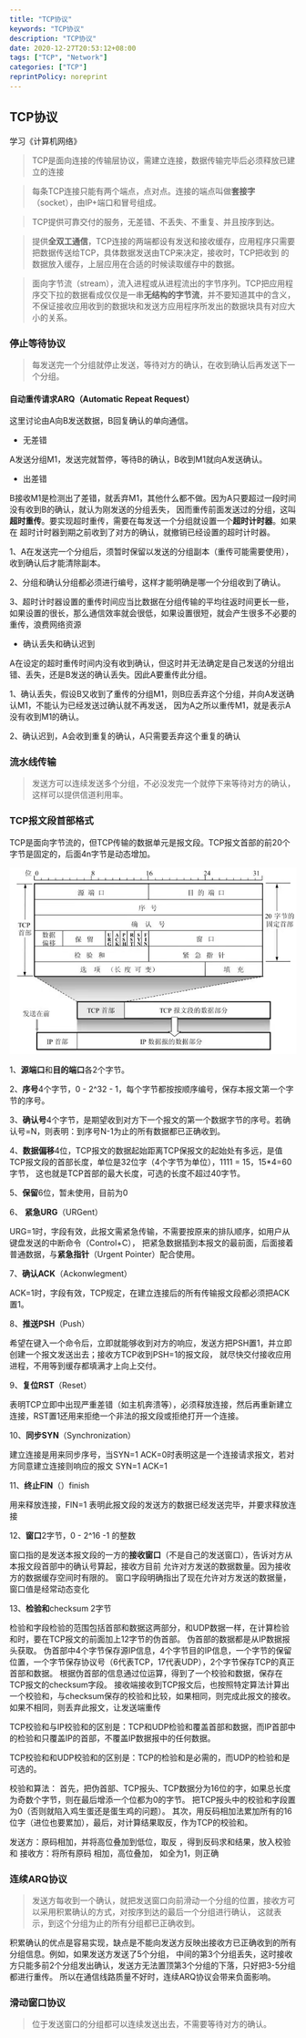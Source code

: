 ```yaml
---
title: "TCP协议"
keywords: "TCP协议"
description: "TCP协议"
date: 2020-12-27T20:53:12+08:00
tags: ["TCP", "Network"]
categories: ["TCP"]
reprintPolicy: noreprint
---
```


## TCP协议

学习《计算机网络》

> TCP是面向连接的传输层协议，需建立连接，数据传输完毕后必须释放已建立的连接

> 每条TCP连接只能有两个端点，点对点。连接的端点叫做**套接字**（socket），由IP+端口和冒号组成。

>TCP提供可靠交付的服务，无差错、不丢失、不重复、并且按序到达。

> 提供**全双工通信**，TCP连接的两端都设有发送和接收缓存，应用程序只需要把数据传送给TCP，具体数据发送由TCP来决定，接收时，TCP把收到
的数据放入缓存，上层应用在合适的时候读取缓存中的数据。

> 面向字节流（stream），流入进程或从进程流出的字节序列。TCP把应用程序交下拉的数据看成仅仅是一串**无结构的字节流**，并不要知道其中的含义，
>不保证接收应用收到的数据块和发送方应用程序所发出的数据块具有对应大小的关系。

### 停止等待协议

> 每发送完一个分组就停止发送，等待对方的确认，在收到确认后再发送下一个分组。

#### 自动重传请求ARQ（Automatic Repeat Request）

这里讨论由A向B发送数据，B回复确认的单向通信。

- 无差错

A发送分组M1，发送完就暂停，等待B的确认，B收到M1就向A发送确认。

- 出差错

B接收M1是检测出了差错，就丢弃M1，其他什么都不做。因为A只要超过一段时间没有收到B的确认，就认为刚发送的分组丢失，
因而重传前面发送过的分组，这叫**超时重传**。要实现超时重传，需要在每发送一个分组就设置一个**超时计时器**。如果在
超时计时器到期之前收到了对方的确认，就撤销已经设置的超时计时器。

1、A在发送完一个分组后，须暂时保留以发送的分组副本（重传可能需要使用），收到确认后才能清除副本。

2、分组和确认分组都必须进行编号，这样才能明确是哪一个分组收到了确认。

3、超时计时器设置的重传时间应当比数据在分组传输的平均往返时间更长一些，如果设置的很长，那么通信效率就会很低，如果设置很短，就会产生很多不必要的重传，浪费网络资源

- 确认丢失和确认迟到

A在设定的超时重传时间内没有收到确认，但这时并无法确定是自己发送的分组出错、丢失，还是B发送的确认丢失。因此A要重传此分组。

1、确认丢失，假设B又收到了重传的分组M1，则B应丢弃这个分组，并向A发送确认M1，不能认为已经发送过确认就不再发送，
因为A之所以重传M1，就是表示A没有收到M1的确认。

2、确认迟到，A会收到重复的确认，A只需要丢弃这个重复的确认

### 流水线传输

> 发送方可以连续发送多个分组，不必没发完一个就停下来等待对方的确认，这样可以提供信道利用率。

### TCP报文段首部格式

TCP是面向字节流的，但TCP传输的数据单元是报文段。TCP报文首部的前20个字节是固定的，后面4n字节是动态增加。

![TCP报文段的首部格式](/images/tcp_header.jpeg)

1、**源端口**和**目的端口**各2个字节。

2、**序号**4个字节，0 - 2^32 - 1，每个字节都按按顺序编号，保存本报文第一个字节的序号。

3、**确认号**4个字节，是期望收到对方下一个报文的第一个数据字节的序号。若确认号=N，则表明：到序号N-1为止的所有数据都已正确收到。

4、**数据偏移**4位，TCP报文的数据起始距离TCP保报文的起始处有多远，是值TCP报文段的首部长度，单位是32位字（4个字节为单位），1111 = 15，15*4=60字节，
这也就是TCP首部的最大长度，可选的长度不超过40字节。

5、**保留**6位，暂未使用，目前为0

6、 **紧急URG**（URGent）

URG=1时，字段有效，此报文需紧急传输，不需要按原来的排队顺序，如用户从键盘发送的中断命令（Control+C），
把紧急数据插到本报文的最前面，后面接着普通数据，与**紧急指针**（Urgent Pointer）配合使用。

7、**确认ACK**（Ackonwlegment）

ACK=1时，字段有效，TCP规定，在建立连接后的所有传输报文段都必须把ACK置1。

8、**推送PSH**（Push）

希望在键入一个命令后，立即就能够收到对方的响应，发送方把PSH置1，并立即创建一个报文发送出去；接收方TCP收到PSH=1的报文段，
就尽快交付接收应用进程，不用等到缓存都填满才上向上交付。

9、**复位RST**（Reset）

表明TCP立即中出现严重差错（如主机奔溃等），必须释放连接，然后再重新建立连接，RST置1还用来拒绝一个非法的报文段或拒绝打开一个连接。

10、**同步SYN**（Synchronization）

建立连接是用来同步序号，当SYN=1 ACK=0时表明这是一个连接请求报文，若对方同意建立连接则响应的报文 SYN=1 ACK=1

11、**终止FIN**（）finish

用来释放连接，FIN=1 表明此报文段的发送方的数据已经发送完毕，并要求释放连接

12、**窗口**2字节，0 - 2^16 -1 的整数

窗口指的是发送本报文段的一方的**接收窗口**（不是自己的发送窗口），告诉对方从本报文段首部中的确认号算起，接收方目前
允许对方发送的数据数量。因为接收方的数据缓存空间时有限的。
窗口字段明确指出了现在允许对方发送的数据量，窗口值是经常动态变化

13、**检验和**checksum 2字节

检验和字段检验的范围包括首部和数据这两部分，和UDP数据一样，在计算检验和时，要在TCP报文的前面加上12字节的伪首部。
伪首部的数据都是从IP数据报头获取。
伪首部中4个字节保存源IP信息，4个字节目的IP信息，一个字节的保留位置，一个字节保存协议号（6代表TCP，17代表UDP），2个字节保存TCP的真正首部和数据。
根据伪首部的信息通过位运算，得到了一个校验和数据，保存在TCP报文的checksum字段。
接收端接收到TCP报文后，也按照特定算法计算出一个校验和，与checksum保存的校验和比较，如果相同，则完成此报文的接收。如果不相同，则丢弃此报文，让发送端重传

TCP校验和与IP校验和的区别是：TCP和UDP检验和覆盖首部和数据，而IP首部中的检验和只覆盖IP的首部，不覆盖IP数据报中的任何数据。

TCP校验和和UDP校验和的区别是：TCP的检验和是必需的，而UDP的检验和是可选的。

校验和算法：
首先，把伪首部、TCP报头、TCP数据分为16位的字，如果总长度为奇数个字节，则在最后增添一个位都为0的字节。
把TCP报头中的校验和字段置为0（否则就陷入鸡生蛋还是蛋生鸡的问题）。
其次，用反码相加法累加所有的16位字（进位也要累加），最后，对计算结果取反，作为TCP的校验和。

发送方：原码相加，并将高位叠加到低位，取反 ，得到反码求和结果，放入校验和
接收方：将所有原码 相加，高位叠加， 如全为1，则正确

### 连续ARQ协议

> 发送方每收到一个确认，就把发送窗口向前滑动一个分组的位置，接收方可以采用积累确认的方式，对按序到达的最后一个分组进行确认，
>这就表示，到这个分组为止的所有分组都已正确收到。

积累确认的优点是容易实现，缺点是不能向发送方反映出接收方已正确收到的所有分组信息。例如，如果发送方发送了5个分组，
中间的第3个分组丢失，这时接收方只能多前2个分组发出确认，发送方无法置顶第3个分组的下落，只好把3-5分组都进行重传。
所以在通信线路质量不好时，连续ARQ协议会带来负面影响。

### 滑动窗口协议

> 位于发送窗口的分组都可以连续发送出去，不需要等待对方的确认。

